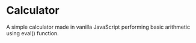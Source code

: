 # Calculator 
A simple calculator made in vanilla JavaScript performing basic arithmetic using eval() function.
